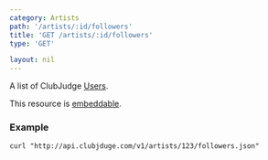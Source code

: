 ```yaml
---
category: Artists
path: '/artists/:id/followers'
title: 'GET /artists/:id/followers'
type: 'GET'

layout: nil
---
```


A list of ClubJudge [Users](#/user-model).

This resource is [embeddable](#/resource-embedding).

### Example

```
curl "http://api.clubjduge.com/v1/artists/123/followers.json"
```

